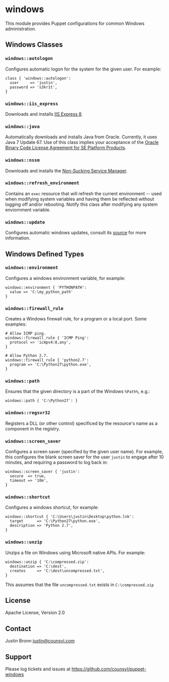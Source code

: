 windows
=======

This module provides Puppet configurations for common Windows administration.

Windows Classes
---------------

### `windows::autologon`

Configures automatic logon for the system for the given user.  For example:

```puppet
class { 'windows::autologon':
  user     => 'justin',
  password => 's3kr1t',
}
```

### `windows::iis_express`

Downloads and installs [IIS Express 8](http://www.microsoft.com/en-ca/download/details.aspx?id=34679).

### `windows::java`

Automatically downloads and installs Java from Oracle.  Currently, it uses
Java 7 Update 67.  Use of this class implies your acceptance of the
[Oracle Binary Code License Agreement for SE Platform Products](http://www.oracle.com/technetwork/java/javase/terms/license/index.html).

### `windows::nssm`

Downloads and installs the [Non-Sucking Service Manager](http://nssm.cc/).

### `windows::refresh_environment`

Contains an `exec` resource that will refresh the current environment --
used when modifying system variables and having them be reflected
without logging off and/or rebooting.   Notify this class after modifying
any system enviornment variable.

### `windows::update`

Configures automatic windows updates, consult its [source](manifests/update.pp) for
more information.


Windows Defined Types
---------------------

### `windows::environment`

Configures a windows environment variable, for example:

```puppet
windows::environment { 'PYTHONPATH':
  value => 'C:\my_python_path'
}
```

### `windows::firewall_rule`

Creates a Windows firewall rule, for a program or a local port.
Some examples:

```puppet
# Allow ICMP ping.
windows::firewall_rule { 'ICMP Ping':
  protocol => 'icmpv4:8,any',
}

# Allow Python 2.7.
windows::firewall_rule { 'python2.7':
  program => 'C:\Python27\python.exe',
}
```

### `windows::path`

Ensures that the given directory is a part of the Windows `%Path%`, e.g.:

```puppet
windows::path { 'C:\Python27': }
```

### `windows::regsvr32`

Registers a DLL (or other control) specificed by the resource's name as
a component in the registry.

### `windows::screen_saver`

Configures a screen saver (specified by the given user name).  For example,
this configures the blank screen saver for the user `justin` to engage after
10 minutes, and requiring a password to log back in:

```puppet
windows::screen_saver { 'justin':
  secure  => true,
  timeout => '10m',
}
```

### `windows::shortcut`

Configures a windows shortcut, for example:

```puppet
windows::shortcut { 'C:\Users\justin\Desktop\python.lnk':
  target      => 'C:\Python27\python.exe',
  description => 'Python 2.7',
}
```

### `windows::unzip`

Unzips a file on Windows using Microsoft native APIs.  For example:

```puppet
windows::unzip { 'C:\compressed.zip':
  destination => 'C:\dest',
  creates     => 'C:\dest\uncompressed.txt',
}
```

This assumes that the file `uncompressed.txt` exists in `C:\compressed.zip`

License
-------

Apache License, Version 2.0

Contact
-------

Justin Bronn <justin@counsyl.com>

Support
-------

Please log tickets and issues at https://github.com/counsyl/puppet-windows
